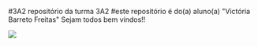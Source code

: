 #3A2
repositório da turma 3A2
#este repositório é do(a) aluno(a) "Victória Barreto Freitas"
Sejam todos bem vindos!!

![](https://tenor.com/pt-BR/view/cat-cutie-sad-sorry-puss-in-boots-gif-14112849.gif)

